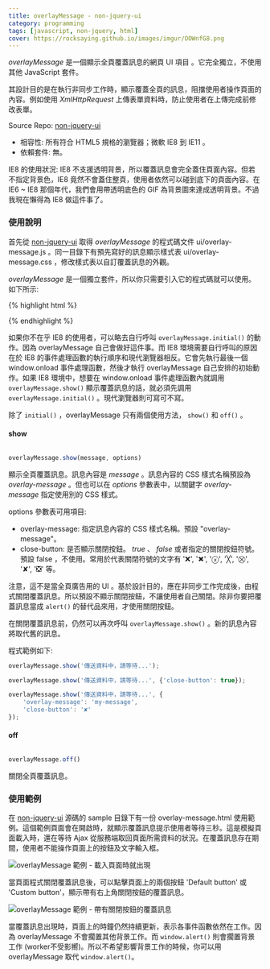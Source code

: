 ```yaml
---
title: overlayMessage - non-jquery-ui
category: programming
tags: [javascript, non-jquery, html]
cover: https://rocksaying.github.io/images/imgur/OOWnfG8.png
---
```


*overlayMessage* 是一個顯示全頁覆蓋訊息的網頁 UI 項目 。它完全獨立，不使用其他 JavaScript 套件。

其設計目的是在執行非同步工作時，顯示覆蓋全頁的訊息，阻擋使用者操作頁面的內容。例如使用 *XmlHttpRequest* 上傳表單資料時，防止使用者在上傳完成前修改表單。

Source Repo: [non-jquery-ui](https://github.com/shirock/non-jquery-ui)

<!--more-->

* 相容性: 所有符合 HTML5 規格的瀏覽器；微軟 IE8 到 IE11 。
* 依賴套件: 無。

<div class="note">
IE8 的使用狀況: IE8 不支援透明背景，所以覆蓋訊息會完全蓋住頁面內容。但若不指定背景色，IE8 竟然不會蓋住整頁，使用者依然可以碰到底下的頁面內容。在 IE6 ~ IE8 那個年代，我們會用帶透明底色的 GIF 為背景圖來達成透明背景。不過我現在懶得為 IE8 做這件事了。
</div>

### 使用說明

首先從 [non-jquery-ui](https://github.com/shirock/non-jquery-ui) 取得 *overlayMessage* 的程式碼文件 ui/overlay-message.js 。同一目錄下有預先寫好的訊息顯示樣式表 ui/overlay-message.css ，修改樣式表以自訂覆蓋訊息的外觀。

*overlayMessage* 是一個獨立套件，所以你只需要引入它的程式碼就可以使用。如下所示:

{% highlight html %}
<!DOCTYPE HTML>

<link rel="stylesheet" type="text/css" href="assets/ui/overlay-message.css">
<script src="assets/ui/overlay-message.js"></script>

<script>
window.onload = function(){
    overlayMessage.initial();
    // If you don't care IE8, you could omit this line.
};
</script>
{% endhighlight %}

如果你不在乎 IE8 的使用者，可以略去自行呼叫 `overlayMessage.initial()` 的動作。因為 overlayMessage 自己會做好這件事。而 IE8 環境需要自行呼叫的原因在於 IE8 的事件處理函數的執行順序和現代瀏覽器相反。它會先執行最後一個 window.onload 事件處理函數，然後才執行 overlayMessage 自己安排的初始動作。如果 IE8 環境中，想要在 window.onload 事件處理函數內就調用 `overlayMessage.show()` 顯示覆蓋訊息的話，就必須先調用 `overlayMessage.initial()` 。現代瀏覽器則可寫可不寫。

除了 `initial()` ，overlayMessage 只有兩個使用方法， `show()` 和 `off()` 。

#### show

```javascript

overlayMessage.show(message, options)

```

顯示全頁覆蓋訊息。訊息內容是 <var>message</var> 。訊息內容的 CSS 樣式名稱預設為 *overlay-message* 。但也可以在 <var>options</var> 參數表中，以關鍵字 *overlay-message* 指定使用別的 CSS 樣式。

options 參數表可用項目:

* overlay-message: 指定訊息內容的 CSS 樣式名稱。預設 "overlay-message"。
* close-button: 是否顯示關閉按鈕。 *true* 、 *false* 或者指定的關閉按鈕符號。預設 false ，不使用。常用於代表關閉符號的文字有 '❌', '✖', 'ⓧ', '╳', '⛒', '✘', '❎' 等。

注意，這不是當全頁廣告用的 UI 。基於設計目的，應在非同步工作完成後，由程式關閉覆蓋訊息。所以預設不顯示關閉按鈕，不讓使用者自己關閉。除非你要把覆蓋訊息當成 `alert()` 的替代品來用，才使用關閉按鈕。

在關閉覆蓋訊息前，仍然可以再次呼叫 `overlayMessage.show()` 。新的訊息內容將取代舊的訊息。

程式範例如下:

```javascript
overlayMessage.show('傳送資料中，請等待...');

overlayMessage.show('傳送資料中，請等待...', {'close-button': true});

overlayMessage.show('傳送資料中，請等待...', {
    'overlay-message': 'my-message',
    'close-button': '✘'
});
```

#### off

```javascript

overlayMessage.off()

```

關閉全頁覆蓋訊息。


### 使用範例

在 [non-jquery-ui](https://github.com/shirock/non-jquery-ui) 源碼的 sample 目錄下有一份 overlay-message.html 使用範例。這個範例頁面會在開啟時，就顯示覆蓋訊息提示使用者等待三秒。這是模擬頁面載入時，還在等待 Ajax 從服務端取回頁面所需資料的狀況。在覆蓋訊息存在期間，使用者不能操作頁面上的按鈕及文字輸入框。

![overlayMessage 範例 - 載入頁面時就出現](https://rocksaying.github.io/images/imgur/OOWnfG8.png)

當頁面程式關閉覆蓋訊息後，可以點擊頁面上的兩個按鈕 'Default button' 或 'Custom button'，顯示帶有右上角關閉按鈕的覆蓋訊息。

![overlayMessage 範例 - 帶有關閉按鈕的覆蓋訊息](https://rocksaying.github.io/images/imgur/rh4YEOg.png)

當覆蓋訊息出現時，頁面上的時鐘仍然持續更新，表示各事件函數依然在工作。因為 overlayMessage 不會擱置其他背景工作。而 `window.alert()` 則會擱置背景工作 (worker不受影嚮)。所以不希望影響背景工作的時候，你可以用 overlayMessage 取代 `window.alert()`。
